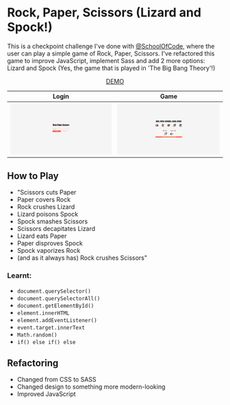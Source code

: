 # Rock, Paper, Scissors (Lizard and Spock!)
This is a checkpoint challenge I've done with [@SchoolOfCode](https://github.com/SchoolOfCode/), where the user can play a simple game of Rock, Paper, Scissors. I've refactored this game to improve JavaScript, implement Sass and add 2 more options: Lizard and Spock (Yes, the game that is played in 'The Big Bang Theory'!)

<p align="center">
  <a href="https://archianne.github.io/rock-paper-scissors/">DEMO</a>
</p>

| Login | Game |
|--|--|
|<img src='https://github.com/Archianne/rock-paper-scissors/blob/main/img/login.png?raw=true'/>| <img src='https://github.com/Archianne/rock-paper-scissors/blob/main/img/play-game.png?raw=true'/>|

## How to Play

- "Scissors cuts Paper
- Paper covers Rock
- Rock crushes Lizard
- Lizard poisons Spock
- Spock smashes Scissors
- Scissors decapitates Lizard
- Lizard eats Paper
- Paper disproves Spock
- Spock vaporizes Rock
- (and as it always has) Rock crushes Scissors"

### Learnt:
- `document.querySelector()`
- `document.querySelectorAll()`
- `document.getElementById()`
- `element.innerHTML`
- `element.addEventListener()`
- `event.target.innerText`
- `Math.random()`
- `if() else if() else` 

## Refactoring

* Changed from CSS to SASS
* Changed design to something more modern-looking
* Improved JavaScript
